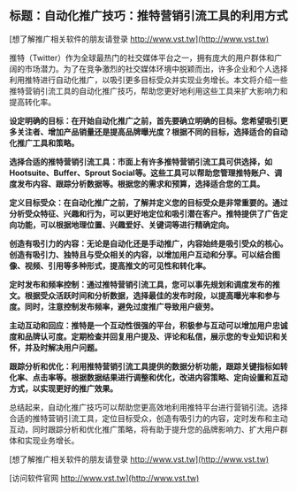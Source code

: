 ## **标题：自动化推广技巧：推特营销引流工具的利用方式**

[想了解推广相关软件的朋友请登录 http://www.vst.tw](http://www.vst.tw)

推特（Twitter）作为全球最热门的社交媒体平台之一，拥有庞大的用户群体和广阔的市场潜力。为了在竞争激烈的社交媒体环境中脱颖而出，许多企业和个人选择利用推特进行自动化推广，以吸引更多目标受众并实现业务增长。本文将介绍一些推特营销引流工具的自动化推广技巧，帮助您更好地利用这些工具来扩大影响力和提高转化率。

**设定明确的目标：在开始自动化推广之前，首先要确立明确的目标。您希望吸引更多关注者、增加产品销量还是提高品牌曝光度？根据不同的目标，选择适合的自动化推广工具和策略。**

**选择合适的推特营销引流工具：市面上有许多推特营销引流工具可供选择，如Hootsuite、Buffer、Sprout Social等。这些工具可以帮助您管理推特账户、调度发布内容、跟踪分析数据等。根据您的需求和预算，选择适合您的工具。**

**定义目标受众：在自动化推广之前，了解并定义您的目标受众是非常重要的。通过分析受众特征、兴趣和行为，可以更好地定位和吸引潜在客户。推特提供了广告定向功能，可以根据地理位置、兴趣爱好、关键词等进行精确定向。**

**创造有吸引力的内容：无论是自动化还是手动推广，内容始终是吸引受众的核心。创造有吸引力、独特且与受众相关的内容，以增加用户互动和分享。可以结合图像、视频、引用等多种形式，提高推文的可见性和转化率。**

**定时发布和频率控制：通过推特营销引流工具，您可以事先规划和调度发布的推文。根据受众活跃时间和分析数据，选择最佳的发布时段，以提高曝光率和参与度。同时，注意控制发布频率，避免过度推广导致用户疲劳。**

**主动互动和回应：推特是一个互动性很强的平台，积极参与互动可以增加用户忠诚度和品牌认可度。定期检查并回复用户提及、评论和私信，展示您的专业知识和关怀，并及时解决用户问题。**

**跟踪分析和优化：利用推特营销引流工具提供的数据分析功能，跟踪关键指标如转化率、点击率等。根据数据结果进行调整和优化，改进内容策略、定向设置和互动方式，以实现更好的推广效果。**

总结起来，自动化推广技巧可以帮助您更高效地利用推特平台进行营销引流。选择合适的推特营销引流工具，定位目标受众，创造有吸引力的内容，定时发布和主动互动，同时跟踪分析和优化推广策略，将有助于提升您的品牌影响力、扩大用户群体和实现业务增长。

[想了解推广相关软件的朋友请登录 http://www.vst.tw](http://www.vst.tw)


[访问软件官网 http://www.vst.tw](http://www.vst.tw)

